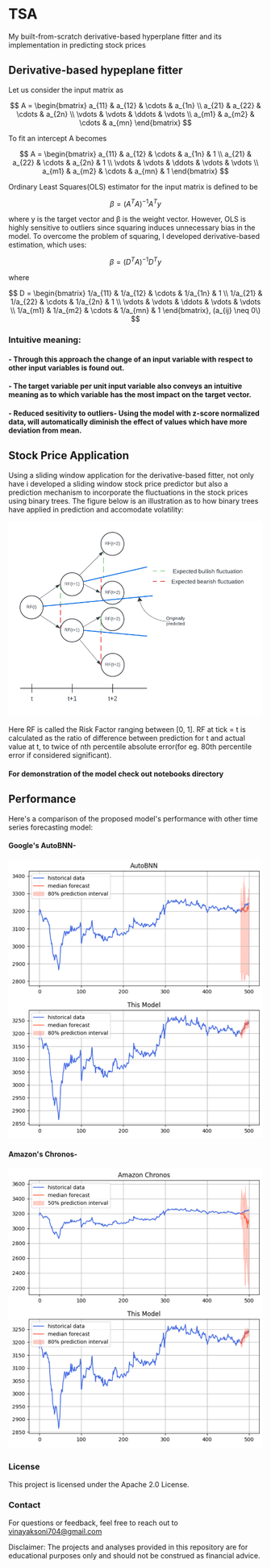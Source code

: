 # TSA

My built-from-scratch derivative-based hyperplane fitter and its implementation in predicting stock prices

## Derivative-based hypeplane fitter
Let us consider the input matrix as

$$
A = \begin{bmatrix}
    a_{11} & a_{12} & \cdots & a_{1n} \\
    a_{21} & a_{22} & \cdots & a_{2n} \\
    \vdots & \vdots & \ddots & \vdots \\
    a_{m1} & a_{m2} & \cdots & a_{mn}
\end{bmatrix}
$$

To fit an intercept A becomes

$$
A = \begin{bmatrix}
    a_{11} & a_{12} & \cdots & a_{1n} & 1 \\
    a_{21} & a_{22} & \cdots & a_{2n} & 1 \\
    \vdots & \vdots & \ddots & \vdots & \vdots \\
    a_{m1} & a_{m2} & \cdots & a_{mn} & 1
\end{bmatrix}
$$

Ordinary Least Squares(OLS) estimator for the input matrix is defined to be

$$
\beta = (A^T A)^{-1} A^T y
$$

where y is the target vector and β is the weight vector. However, OLS is highly sensitive to outliers since squaring induces unnecessary bias in the model. To overcome the problem of squaring, I developed derivative-based estimation, which uses:

$$
\beta = (D^T A)^{-1} D^T y
$$

where 

$$
D = \begin{bmatrix}
    1/a_{11} & 1/a_{12} & \cdots & 1/a_{1n} & 1 \\
    1/a_{21} & 1/a_{22} & \cdots & 1/a_{2n} & 1 \\
    \vdots & \vdots & \ddots & \vdots & \vdots \\
    1/a_{m1} & 1/a_{m2} & \cdots & 1/a_{mn} & 1
\end{bmatrix}, (a_{ij} \neq 0\)
$$

### Intuitive meaning:
#### - Through this approach the change of an input variable with respect to other input variables is found out.
#### - The target variable per unit input variable also conveys an intuitive meaning as to which variable has the most impact on the target vector.
#### - Reduced sesitivity to outliers- Using the model with z-score normalized data, will automatically diminish the effect of values which have more deviation from mean.

## Stock Price Application

Using a sliding window application for the derivative-based fitter, not only have i developed a sliding window stock price predictor but also a prediction mechanism to incorporate the fluctuations in the stock prices using binary trees. The figure below is an illustration as to how binary trees have applied in prediction and accomodate volatility:

![notebooks\binary_illustration.png](https://github.com/Vin1001/TSA/blob/main/notebooks/binary_illustration.png)

Here RF is called the Risk Factor ranging between [0, 1]. RF at tick = t is calculated as the ratio of difference between prediction for t and actual value at t, to twice of nth percentile absolute error(for eg. 80th percentile error if considered significant).
#### For demonstration of the model check out notebooks directory

## Performance
Here's a comparison of the proposed model's performance with other time series forecasting model:
#### Google's AutoBNN-
![performance/AutoBNN.png](https://github.com/Vin1001/TSA/blob/main/performance/AutoBNN.png)

#### Amazon's Chronos-
![performance/chronos_comparison.png](https://github.com/Vin1001/TSA/blob/main/performance/chronos_comparison.png)

### License
This project is licensed under the Apache 2.0 License.
### Contact
For questions or feedback, feel free to reach out to vinayaksoni704@gmail.com


Disclaimer:
The projects and analyses provided in this repository are for educational purposes only and should not be construed as financial advice.
